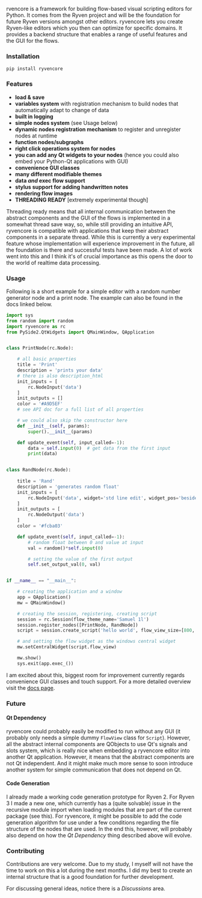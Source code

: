 rvencore is a framework for building flow-based visual scripting editors for Python. It comes from the Ryven project and will be the foundation for future Ryven versions amongst other editors. ryvencore lets you create Ryven-like editors which you then can optimize for specific domains. It provides a backend structure that enables a range of useful features and the GUI for the flows.

### Installation

```
pip install ryvencore
```

### Features

- **load & save**
- **variables system** with registration mechanism to build nodes that automatically adapt to change of data
- **built in logging**
- **simple nodes system** (see Usage below)
- **dynamic nodes registration mechanism** to register and unregister nodes at runtime
- **function nodes/subgraphs**
- **right click operations system for nodes**
- **you can add any Qt widgets to your nodes** (hence you could also embed your Python-Qt applications with GUI)
- **convenience GUI classes**
- **many different modifiable themes**
- **data *and* exec flow support**
- **stylus support for adding handwritten notes**
- **rendering flow images**
- **THREADING READY** [extremely experimental though]

Threading ready means that all internal communication between the abstract components and the GUI of the flows is implemented in a somewhat thread save way, so, while still providing an intuitive API, ryvencore is compatible with applications that keep their abstract components in a separate thread. While this is currently a very experimental feature whose implementation will experience improvement in the future, all the foundation is there and successful tests have been made. A lot of work went into this and I think it's of crucial importance as this opens the door to the world of realtime data processing.

### Usage

Following is a short example for a simple editor with a random number generator node and a print node. The example can also be found in the docs linked below.

``` python
import sys
from random import random
import ryvencore as rc
from PySide2.QtWidgets import QMainWindow, QApplication


class PrintNode(rc.Node):

    # all basic properties
    title = 'Print'
    description = 'prints your data'
    # there is also description_html
    init_inputs = [
        rc.NodeInput('data')
    ]
    init_outputs = []
    color = '#A9D5EF'
    # see API doc for a full list of all properties

    # we could also skip the constructor here
    def __init__(self, params):
        super().__init__(params)

    def update_event(self, input_called=-1):
        data = self.input(0)  # get data from the first input
        print(data)


class RandNode(rc.Node):
    
    title = 'Rand'
    description = 'generates random float'
    init_inputs = [
        rc.NodeInput('data', widget='std line edit', widget_pos='besides')
    ]
    init_outputs = [
        rc.NodeOutput('data')
    ]
    color = '#fcba03'

    def update_event(self, input_called=-1):
        # random float between 0 and value at input
        val = random()*self.input(0)

        # setting the value of the first output
        self.set_output_val(0, val)


if __name__ == "__main__":

    # creating the application and a window
    app = QApplication()
    mw = QMainWindow()

    # creating the session, registering, creating script
    session = rc.Session(flow_theme_name='Samuel 1l')
    session.register_nodes([PrintNode, RandNode])
    script = session.create_script('hello world', flow_view_size=[800, 500])

    # and setting the flow widget as the windows central widget
    mw.setCentralWidget(script.flow_view)

    mw.show()
    sys.exit(app.exec_())
```

I am excited about this, biggest room for improvement currently regards convenience GUI classes and touch support. For a more detailed overview visit the [docs page](https://leon-thomm.github.io/ryvencore/).

### Future

#### Qt Dependency

ryvencore could probably easily be modified to run without any GUI (it probably only needs a simple dummy `FlowView` class for `Script`). However, all the abstract internal components are QObjects to use Qt's signals and slots system, which is really nice when embedding a ryvencore editor into another Qt application. However, it means that the abstract components are not Qt independent. And it might make much more sense to soon introduce another system for simple communication that does not depend on Qt.

#### Code Generation

I already made a working code generation prototype for Ryven 2. For Ryven 3 I made a new one, which currently has a (quite solvable) issue in the recursive module import when loading modules that are part of the current package (see this). For ryvencore, it might be possible to add the code generation algorithm for use under a few conditions regarding the file structure of the nodes that are used. In the end this, however, will probably also depend on how the *Qt Dependency* thing described above will evolve.

### Contributing

Contributions are very welcome. Due to my study, I myself will not have the time to work on this a lot during the next months. I did my best to create an internal structure that is a good foundation for further development.

For discussing general ideas, notice there is a *Discussions* area.

